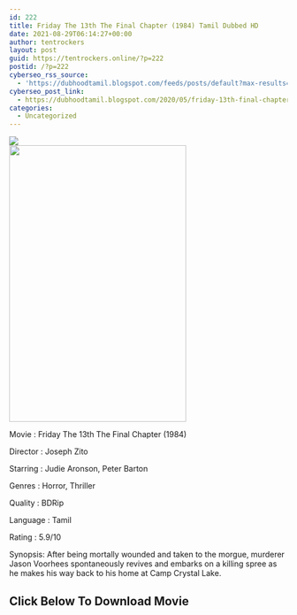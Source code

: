 ```yaml
---
id: 222
title: Friday The 13th The Final Chapter (1984) Tamil Dubbed HD
date: 2021-08-29T06:14:27+00:00
author: tentrockers
layout: post
guid: https://tentrockers.online/?p=222
postid: /?p=222
cyberseo_rss_source:
  - 'https://dubhoodtamil.blogspot.com/feeds/posts/default?max-results=150&start-index=301'
cyberseo_post_link:
  - https://dubhoodtamil.blogspot.com/2020/05/friday-13th-final-chapter-1984-tamil.html
categories:
  - Uncategorized
---
```

<div class="media_block">
  <img src="https://1.bp.blogspot.com/-hy5vt-x5uV8/XrUiIcEiXKI/AAAAAAAABGM/tUX8BSOQqk8gu-VEC0YvPAxiBeP-oIhdQCNcBGAsYHQ/s72-w320-h500-c/61kLT5iDJoL._AC_SL1404_.jpg" class="media_thumbnail" />
</div>

<div class="separator">
  <a href="https://1.bp.blogspot.com/-hy5vt-x5uV8/XrUiIcEiXKI/AAAAAAAABGM/tUX8BSOQqk8gu-VEC0YvPAxiBeP-oIhdQCNcBGAsYHQ/s1600/61kLT5iDJoL._AC_SL1404_.jpg"><img loading="lazy" border="0" data-original-height="1404" data-original-width="901" height="500" src="https://1.bp.blogspot.com/-hy5vt-x5uV8/XrUiIcEiXKI/AAAAAAAABGM/tUX8BSOQqk8gu-VEC0YvPAxiBeP-oIhdQCNcBGAsYHQ/w320-h500/61kLT5iDJoL._AC_SL1404_.jpg" width="320" /></a>
</div>

Movie	<span></span>:	<span></span>Friday The 13th The Final Chapter (1984)

Director	<span></span>:	<span></span>Joseph Zito

Starring	<span></span>:	<span></span>Judie Aronson, Peter Barton&nbsp;

Genres	<span></span>:	<span></span>Horror, Thriller&nbsp;

Quality	<span></span>:	<span></span>BDRip&nbsp;

Language	<span></span>:	<span></span>Tamil&nbsp;

Rating	<span></span>:	<span></span>5.9/10

Synopsis: After being mortally wounded and taken to the morgue, murderer Jason Voorhees spontaneously revives and embarks on a killing spree as he makes his way back to his home at Camp Crystal Lake.

## <span><b>Click Below To Download Movie</b></span>